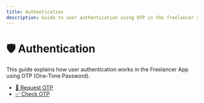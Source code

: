 ```yaml
---
title: Authentication
description: Guide to user authentication using OTP in the freelancer app API
---
```


# 🛡️ Authentication

This guide explains how user authentication works in the Freelancer App using OTP (One-Time Password).

- [📩 Request OTP](./request-otp.md)
- [✅ Check OTP](./check-otp.md)